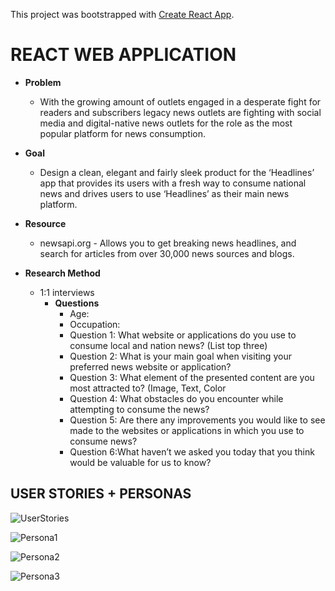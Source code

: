 This project was bootstrapped with [Create React App](https://github.com/facebook/create-react-app).

# REACT WEB APPLICATION

- **Problem**
  - With the growing amount of outlets engaged in a desperate fight for readers and subscribers legacy news outlets are fighting with social media and digital-native news outlets for the role as the most popular platform for news consumption.

- **Goal**
  - Design a clean, elegant and fairly sleek product for the ‘Headlines’ app that provides its users with a fresh way to consume national news and drives users to use ‘Headlines’ as their main news platform.

- **Resource**
  - newsapi.org - Allows you to get breaking news headlines, and search for articles from over 30,000 news sources and blogs.

- **Research Method**
  - 1:1 interviews
    - **Questions**
        - Age:
        - Occupation:
        - Question 1: What website or applications do you use to consume local and nation news? (List top three)
        - Question 2: What is your main goal when visiting your preferred news website or application?
        - Question 3: What element of the presented content are you most attracted to? (Image, Text, Color
        - Question 4: What obstacles do you encounter while attempting to consume the news?
        - Question 5: Are there any improvements you would like to see made to the websites or applications in which you use to consume news? 
        - Question 6:What haven’t we asked you today that you think would be valuable for us to know?

## USER STORIES + PERSONAS
![UserStories](https://git.generalassemb.ly/kenrjones/GA-SEI-Project-2/blob/master/User%20Stories%20%2B%20Personas/Interapt_GA_Project2_UserStories.png)

![Persona1](https://git.generalassemb.ly/kenrjones/GA-SEI-Project-2/blob/master/User%20Stories%20%2B%20Personas/Interapt_GA_Project2_Persona01.png)

![Persona2](https://git.generalassemb.ly/kenrjones/GA-SEI-Project-2/blob/master/User%20Stories%20%2B%20Personas/Interapt_GA_Project2_Persona02.png)

![Persona3](https://git.generalassemb.ly/kenrjones/GA-SEI-Project-2/blob/master/User%20Stories%20%2B%20Personas/Interapt_GA_Project2_Persona03.png)




